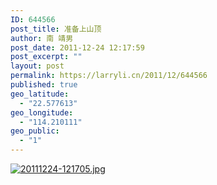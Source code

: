 ```yaml
---
ID: 644566
post_title: 准备上山顶
author: 南 靖男
post_date: 2011-12-24 12:17:59
post_excerpt: ""
layout: post
permalink: https://larryli.cn/2011/12/644566
published: true
geo_latitude:
  - "22.577613"
geo_longitude:
  - "114.210111"
geo_public:
  - "1"
---
```

<a href="https://larryli.cn/wp-content/uploads/2011/12/20111224-121705.jpg"><img src="https://larryli.cn/wp-content/uploads/2011/12/20111224-121705.jpg" alt="20111224-121705.jpg" class="alignnone size-full" /></a>
